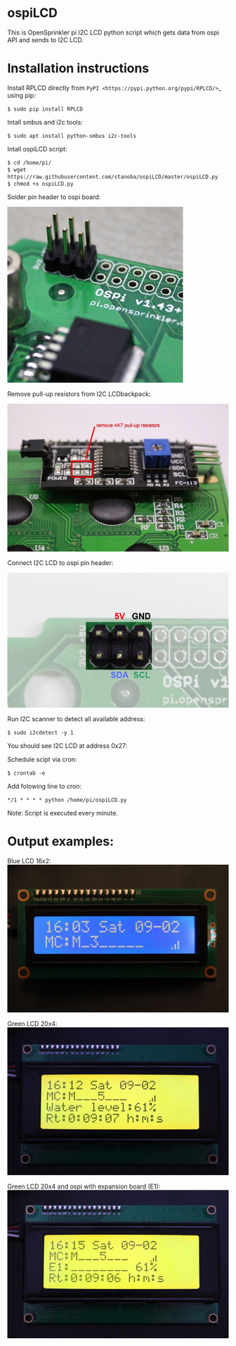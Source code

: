 # ospiLCD


This is OpenSprinkler pi I2C LCD python script which gets data from ospi API and sends to I2C LCD.



Installation instructions
=====

Install RPLCD directly from `PyPI
<https://pypi.python.org/pypi/RPLCD/>`_ using pip:

    $ sudo pip install RPLCD

Intall smbus and i2c tools:

    $ sudo apt install python-smbus i2c-tools

Intall ospiLCD script:

    $ cd /home/pi/
    $ wget  https://raw.githubusercontent.com/stanoba/ospiLCD/master/ospiLCD.py
    $ chmod +x ospiLCD.py
    
Solder pin header to ospi board:

![pin header](/img/ospilcd2.jpg)

Remove pull-up resistors from I2C LCDbackpack:

![pin header](/img/ospilcd4.jpg)

Connect I2C LCD to ospi pin header:

![pin header](/img/ospilcd3.jpg)

Run I2C scanner to detect all available address:

    $ sudo i2cdetect -y 1

You should see I2C LCD at address 0x27:

Schedule scipt via cron:

    $ crontab -e
    
Add folowing line to cron:

    */1 * * * * python /home/pi/ospiLCD.py
    
Note: Script is executed every minute.

Output examples:
=====
Blue LCD 16x2:
![pin header](/img/ospilcd5.jpg)

Green LCD 20x4:
![pin header](/img/ospilcd6.jpg)

Green LCD 20x4 and ospi with expansion board (E1):
![pin header](/img/ospilcd7.jpg)
